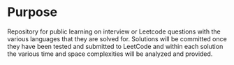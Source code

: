 # Purpose
Repository for public learning on interview or Leetcode questions with the various languages that they are solved for. 
Solutions will be committed once they have been tested and submitted to LeetCode and within each solution the various
time and space complexities will be analyzed and provided. 
